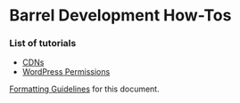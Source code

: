 Barrel Development How-Tos
==================

### List of tutorials

- [CDNs](cdns.md)
- [WordPress Permissions](wordpress-permissions.md)

[Formatting Guidelines](formatting-guidelines.md) for this document.
